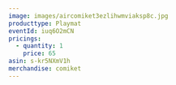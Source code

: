 ```yaml
---
image: images/aircomiket3ezlihwmviaksp8c.jpg
producttype: Playmat
eventId: iuq6O2mCN
pricings:
  - quantity: 1
    price: 65
asin: s-kr5NXmV1h
merchandise: comiket
---
```

